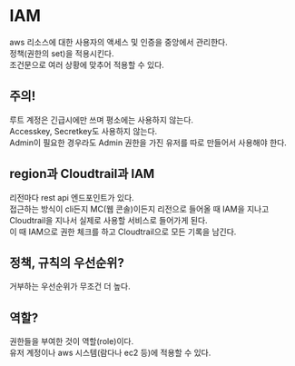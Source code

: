 # IAM

aws 리소스에 대한 사용자의 액세스 및 인증을 중앙에서 관리한다.  
정책(권한의 set)을 적용시킨다.  
조건문으로 여러 상황에 맞추어 적용할 수 있다.  

## 주의!
루트 계정은 긴급시에만 쓰며 평소에는 사용하지 않는다.  
Accesskey, Secretkey도 사용하지 않는다.  
Admin이 필요한 경우라도 Admin 권한을 가진 유저를 따로 만들어서 사용해야 한다.

## region과 Cloudtrail과 IAM
리전마다 rest api 엔드포인트가 있다.  
접근하는 방식이 cli든지 MC(웹 콘솔)이든지 리전으로 들어올 때 IAM을 지나고 Cloudtrail을 지나서 실제로 사용할 서비스로 들어가게 된다.  
이 때 IAM으로 권한 체크를 하고 Cloudtrail으로 모든 기록을 남긴다.  

## 정책, 규칙의 우선순위?
거부하는 우선순위가 무조건 더 높다.  

## 역할?
권한들을 부여한 것이 역할(role)이다.  
유저 계정이나 aws 시스템(람다나 ec2 등)에 적용할 수 있다.  
